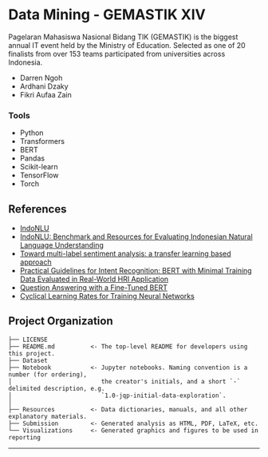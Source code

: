# Data Mining - GEMASTIK XIV

Pagelaran Mahasiswa Nasional Bidang TIK (GEMASTIK) is the biggest annual IT event held by the Ministry of Education. Selected as one of 20 finalists from over 153 teams participated from universities across Indonesia.

* Darren Ngoh
* Ardhani Dzaky
* Fikri Aufaa Zain

### Tools
* Python
* Transformers
* BERT
* Pandas
* Scikit-learn 
* TensorFlow
* Torch

## References
* [IndoNLU](https://github.com/indobenchmark/indonlu)
* [IndoNLU: Benchmark and Resources for Evaluating Indonesian Natural Language Understanding](https://arxiv.org/abs/2009.05387)
* [Toward multi-label sentiment analysis: a transfer learning based approach](https://journalofbigdata.springeropen.com/articles/10.1186/s40537-019-0278-0)
* [Practical Guidelines for Intent Recognition: BERT with Minimal Training Data Evaluated in Real-World HRI Application](https://dl.acm.org/doi/10.1145/3434073.3444671)
* [Question Answering with a Fine-Tuned BERT](https://mccormickml.com/2020/03/10/question-answering-with-a-fine-tuned-BERT/)
* [Cyclical Learning Rates for Training Neural Networks](https://arxiv.org/abs/1506.01186)


Project Organization
------------

    ├── LICENSE
    ├── README.md          <- The top-level README for developers using this project.
    ├── Dataset
    ├── Notebook           <- Jupyter notebooks. Naming convention is a number (for ordering),
    │                         the creator's initials, and a short `-` delimited description, e.g.
    │                         `1.0-jqp-initial-data-exploration`.
    │
    ├── Resources          <- Data dictionaries, manuals, and all other explanatory materials.
    ├── Submission         <- Generated analysis as HTML, PDF, LaTeX, etc.
    └── Visualizations     <- Generated graphics and figures to be used in reporting 

--------
